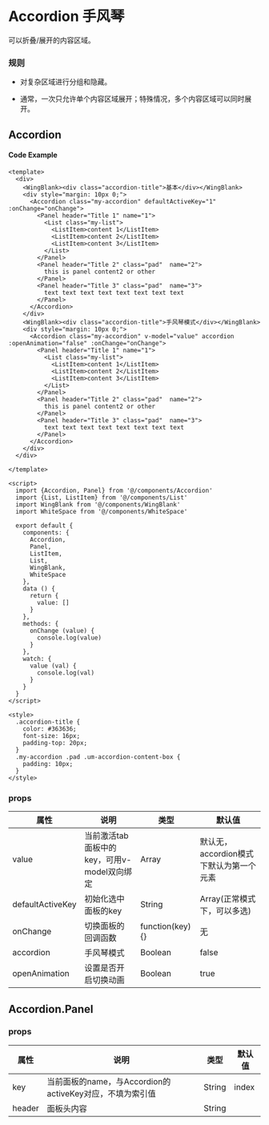 # Accordion 手风琴

可以折叠/展开的内容区域。

### 规则

- 对复杂区域进行分组和隐藏。

- 通常，一次只允许单个内容区域展开；特殊情况，多个内容区域可以同时展开。

## Accordion


#### Code Example
```vue
<template>
  <div>
    <WingBlank><div class="accordion-title">基本</div></WingBlank>
    <div style="margin: 10px 0;">
      <Accordion class="my-accordion" defaultActiveKey="1" :onChange="onChange">
        <Panel header="Title 1" name="1">
          <List class="my-list">
            <ListItem>content 1</ListItem>
            <ListItem>content 2</ListItem>
            <ListItem>content 3</ListItem>
          </List>
        </Panel>
        <Panel header="Title 2" class="pad"  name="2">
          this is panel content2 or other
        </Panel>
        <Panel header="Title 3" class="pad"  name="3">
          text text text text text text text text
        </Panel>
      </Accordion>
    </div>
    <WingBlank><div class="accordion-title">手风琴模式</div></WingBlank>
    <div style="margin: 10px 0;">
      <Accordion class="my-accordion" v-model="value" accordion :openAnimation="false" :onChange="onChange">
        <Panel header="Title 1" name="1">
          <List class="my-list">
            <ListItem>content 1</ListItem>
            <ListItem>content 2</ListItem>
            <ListItem>content 3</ListItem>
          </List>
        </Panel>
        <Panel header="Title 2" class="pad"  name="2">
          this is panel content2 or other
        </Panel>
        <Panel header="Title 3" class="pad"  name="3">
          text text text text text text text text
        </Panel>
      </Accordion>
    </div>
  </div>

</template>

<script>
  import {Accordion, Panel} from '@/components/Accordion'
  import {List, ListItem} from '@/components/List'
  import WingBlank from '@/components/WingBlank'
  import WhiteSpace from '@/components/WhiteSpace'

  export default {
    components: {
      Accordion,
      Panel,
      ListItem,
      List,
      WingBlank,
      WhiteSpace
    },
    data () {
      return {
        value: []
      }
    },
    methods: {
      onChange (value) {
        console.log(value)
      }
    },
    watch: {
      value (val) {
        console.log(val)
      }
    }
  }
</script>

<style>
  .accordion-title {
    color: #363636;
    font-size: 16px;
    padding-top: 20px;
  }
  .my-accordion .pad .um-accordion-content-box {
    padding: 10px;
  }
</style>

```
### props

| 属性 | 说明 | 类型 | 默认值 |
| --- | --- | --- | --- |
| value | 当前激活tab面板中的key，可用v-model双向绑定 | Array | 默认无，accordion模式下默认为第一个元素 |
| defaultActiveKey | 初始化选中面板的key | String|Array(正常模式下，可以多选) |  |
| onChange | 切换面板的回调函数 | function(key){} | 无 |
| accordion | 手风琴模式 | Boolean | false |
| openAnimation | 设置是否开启切换动画| Boolean | true |


## Accordion.Panel

### props

| 属性 | 说明 | 类型 | 默认值 |
| --- | --- | --- | --- |
| key | 当前面板的name，与Accordion的activeKey对应，不填为索引值 | String | index |
| header | 面板头内容 | String |  |

<Demo url="https://ladybirddev.github.io/ui-nuclear-mobile-demo/#/accordion" />